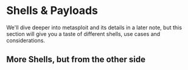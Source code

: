 # Shells & Payloads

We'll dive deeper into metasploit and its details in a later note, but this section will give you a taste of different shells, use cases and considerations.&#x20;

## More Shells, but from the other side

